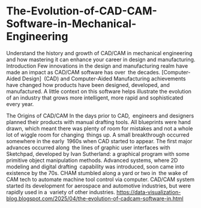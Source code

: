 # The-Evolution-of-CAD-CAM-Software-in-Mechanical-Engineering
Understand the history and growth of CAD/CAM in mechanical engineering and how mastering it can enhance your career in design and manufacturing.
Introduction
Few innovations in the design and manufacturing realm have made an impact as CAD/CAM software has over the decades. [Computer-Aided Design] (CAD) and Computer-Aided Manufacturing achievements have changed how products have been designed, developed, and manufactured. A little context on this software helps illustrate the evolution of an industry that grows more intelligent, more rapid and sophisticated every year.

The Origins of CAD/CAM
In the days prior to CAD, engineers and designers planned their products with manual drafting tools. All blueprints were hand drawn, which meant there was plenty of room for mistakes and not a whole lot of wiggle room for changing things up. A small breakthrough occurred somewhere in the early 1960s when CAD started to appear. The first major advances occurred along the lines of graphic user interfaces with Sketchpad, developed by Ivan Sutherland: a graphical program with some primitive object manipulation methods.
Advanced systems, where 2D modeling and digital drafting capability was introduced, soon came into existence by the 70s. CHAM stumbled along a yard or two in the wake of CAM tech to automate machine tool control via computer. CAD/CAM system started its development for aerospace and automotive industries, but were rapidly used in a variety of other industries. 
https://data-visualization-blog.blogspot.com/2025/04/the-evolution-of-cadcam-software-in.html
